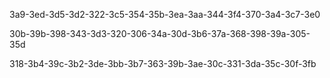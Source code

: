 3a9-3ed-3d5-3d2-322-3c5-354-35b-3ea-3aa-344-3f4-370-3a4-3c7-3e0

30b-39b-398-343-3d3-320-306-34a-30d-3b6-37a-368-398-39a-305-35d

318-3b4-39c-3b2-3de-3bb-3b7-363-39b-3ae-30c-331-3da-35c-30f-3fb

